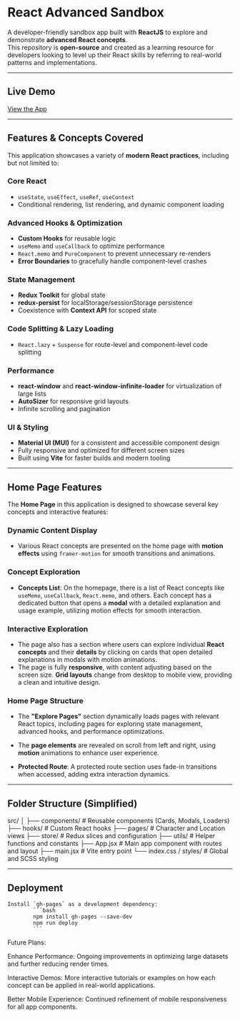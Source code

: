 # React Advanced Sandbox

A developer-friendly sandbox app built with **ReactJS** to explore and demonstrate **advanced React concepts**.  
This repository is **open-source** and created as a learning resource for developers looking to level up their React skills by referring to real-world patterns and implementations.

---

## Live Demo

[View the App](https://Raj0168.github.io/react-advanced-sandbox/)

---

## Features & Concepts Covered

This application showcases a variety of **modern React practices**, including but not limited to:

### Core React

- `useState`, `useEffect`, `useRef`, `useContext`
- Conditional rendering, list rendering, and dynamic component loading

### Advanced Hooks & Optimization

- **Custom Hooks** for reusable logic
- `useMemo` and `useCallback` to optimize performance
- `React.memo` and `PureComponent` to prevent unnecessary re-renders
- **Error Boundaries** to gracefully handle component-level crashes

### State Management

- **Redux Toolkit** for global state
- **redux-persist** for localStorage/sessionStorage persistence
- Coexistence with **Context API** for scoped state

### Code Splitting & Lazy Loading

- `React.lazy` + `Suspense` for route-level and component-level code splitting

### Performance

- **react-window** and **react-window-infinite-loader** for virtualization of large lists
- **AutoSizer** for responsive grid layouts
- Infinite scrolling and pagination

### UI & Styling

- **Material UI (MUI)** for a consistent and accessible component design
- Fully responsive and optimized for different screen sizes
- Built using **Vite** for faster builds and modern tooling

---

## Home Page Features

The **Home Page** in this application is designed to showcase several key concepts and interactive features:

### Dynamic Content Display

- Various React concepts are presented on the home page with **motion effects** using `framer-motion` for smooth transitions and animations.

### Concept Exploration

- **Concepts List**: On the homepage, there is a list of React concepts like `useMemo`, `useCallback`, `React.memo`, and others. Each concept has a dedicated button that opens a **modal** with a detailed explanation and usage example, utilizing motion effects for smooth interaction.

### Interactive Exploration

- The page also has a section where users can explore individual **React concepts** and their **details** by clicking on cards that open detailed explanations in modals with motion animations.
- The page is fully **responsive**, with content adjusting based on the screen size. **Grid layouts** change from desktop to mobile view, providing a clean and intuitive design.

### Home Page Structure

- The **"Explore Pages"** section dynamically loads pages with relevant React topics, including pages for exploring state management, advanced hooks, and performance optimizations.

- The **page elements** are revealed on scroll from left and right, using **motion** animations to enhance user experience.

- **Protected Route**: A protected route section uses fade-in transitions when accessed, adding extra interaction dynamics.

---

## Folder Structure (Simplified)

src/
│
├── components/ # Reusable components (Cards, Modals, Loaders)
├── hooks/ # Custom React hooks
├── pages/ # Character and Location views
├── store/ # Redux slices and configuration
├── utils/ # Helper functions and constants
├── App.jsx # Main app component with routes and layout
├── main.jsx # Vite entry point
└── index.css / styles/ # Global and SCSS styling

---

## Deployment

    Install `gh-pages` as a development dependency:
            ```bash
            npm install gh-pages --save-dev
            npm run deploy
            ```

Future Plans: 

Enhance Performance: Ongoing improvements in optimizing large datasets and further reducing render times.

Interactive Demos: More interactive tutorials or examples on how each concept can be applied in real-world applications.

Better Mobile Experience: Continued refinement of mobile responsiveness for all app components.
